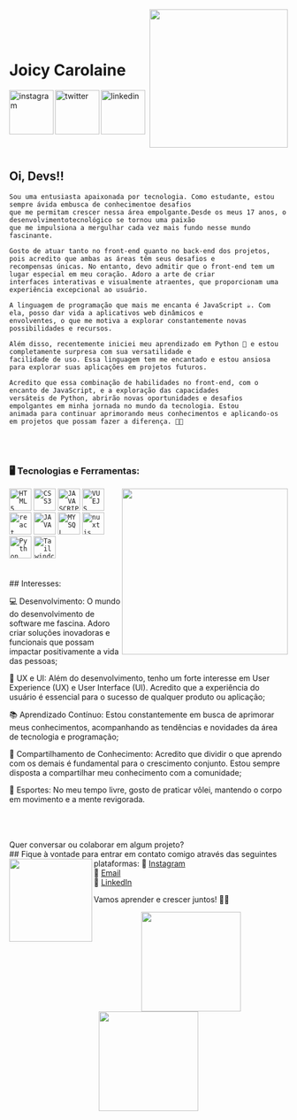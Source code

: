 <img align="right" width="250px" style="margin-top:-20px"
    src="https://o.remove.bg/downloads/d350fc71-d3c2-4b20-81b8-e0881374b375/img03-removebg-preview.png"> 

</br>
</br>

<div dsplay="inline-block">
    <h1 align="left">Joicy Carolaine</h1>
    <a href="https://www.instagram.com/joicycarolaine/">
        <img align="left" width="80px" src="https://img.icons8.com/color/96/000000/instagram-new.png" alt="instagram"
            style="vertical-align:top;">
    </a>
    <a href="mailto:jcarolaine05@gmail.com">
        <img align="left" width="80px" src="https://img.icons8.com/color/96/000000/gmail.png" alt="twitter"
            style="vertical-align:top;">
    </a>
    <a href="https://www.linkedin.com/in/joicy-carôlane-b46431278">
        <img width="80px" src="https://img.icons8.com/color/96/000000/linkedin.png" alt="linkedin" style="vertical-align:top;">
    </a>
</div>



</br>
</br>

## Oi, Devs!!
```
Sou uma entusiasta apaixonada por tecnologia. Como estudante, estou sempre ávida embusca de conhecimentoe desafios
que me permitam crescer nessa área empolgante.Desde os meus 17 anos, o desenvolvimentotecnológico se tornou uma paixão
que me impulsiona a mergulhar cada vez mais fundo nesse mundo fascinante.

Gosto de atuar tanto no front-end quanto no back-end dos projetos, pois acredito que ambas as áreas têm seus desafios e
recompensas únicas. No entanto, devo admitir que o front-end tem um lugar especial em meu coração. Adoro a arte de criar
interfaces interativas e visualmente atraentes, que proporcionam uma experiência excepcional ao usuário.

A linguagem de programação que mais me encanta é JavaScript ☕. Com ela, posso dar vida a aplicativos web dinâmicos e
envolventes, o que me motiva a explorar constantemente novas possibilidades e recursos.

Além disso, recentemente iniciei meu aprendizado em Python 🐍 e estou completamente surpresa com sua versatilidade e
facilidade de uso. Essa linguagem tem me encantado e estou ansiosa para explorar suas aplicações em projetos futuros.

Acredito que essa combinação de habilidades no front-end, com o encanto de JavaScript, e a exploração das capacidades
versáteis de Python, abrirão novas oportunidades e desafios empolgantes em minha jornada no mundo da tecnologia. Estou
animada para continuar aprimorando meus conhecimentos e aplicando-os em projetos que possam fazer a diferença. 🚀🌟 
```
</br>
</br>

### 🖥️ Tecnologias e Ferramentas:
<img width="300px" align="right" src="https://o.remove.bg/downloads/ecff135e-a4c3-459b-bd72-8018c6cc4e07/img01-removebg-preview.png">
<code><img width="40px" src="https://cdn.jsdelivr.net/gh/devicons/devicon/icons/html5/html5-original-wordmark.svg"
        title="HTML5" /></code>
<code><img width="40px" src="https://cdn.jsdelivr.net/gh/devicons/devicon/icons/css3/css3-original-wordmark.svg"
        title="CSS3" /></code>
<code><img width="40px" src="https://cdn.jsdelivr.net/gh/devicons/devicon/icons/javascript/javascript-original.svg"
        title="JAVASCRIPT" /></code>
<code><img width="40px" src="https://cdn.jsdelivr.net/gh/devicons/devicon/icons/vuejs/vuejs-original-wordmark.svg"
        title="VUEJS" /></code>
<code><img width="40px" src="https://cdn.jsdelivr.net/gh/devicons/devicon/icons/react/react-original-wordmark.svg"
        title="react" /></code>
<code><img width="40px" src="https://cdn.jsdelivr.net/gh/devicons/devicon/icons/java/java-original.svg"
        title="JAVA" /></code>
<code><img width="40px" src="https://cdn.jsdelivr.net/gh/devicons/devicon/icons/mysql/mysql-original.svg"
        title="MYSQL" /></code>
<code><img width="40px" src="https://cdn.jsdelivr.net/gh/devicons/devicon/icons/nuxtjs/nuxtjs-original.svg"
        title="nuxtjs" /></code>
<code><img width="40px" src="https://cdn.jsdelivr.net/gh/devicons/devicon/icons/python/python-original.svg"
        title="Python" /></code>
<code><img width="40px" src="https://cdn.jsdelivr.net/gh/devicons/devicon/icons/tailwindcss/tailwindcss-plain.svg"
        title="Tailwindcss" /></code>
    

</br>
</br>
<br>
<div display="inline-block">
    ## Interesses:
    <p alidn="left">💻 Desenvolvimento: O mundo do desenvolvimento de software me fascina. Adoro criar soluções inovadoras e funcionais que possam impactar positivamente a vida das pessoas;</p>
    <p align="left">🎨 UX e UI: Além do desenvolvimento, tenho um forte interesse em User Experience (UX) e User Interface (UI). Acredito que a experiência do usuário é essencial para o sucesso de qualquer produto ou aplicação;</p>
    <p align="left">📚 Aprendizado Contínuo: Estou constantemente em busca de aprimorar meus conhecimentos, acompanhando as tendências e novidades da área de tecnologia e programação;</p>
    <p align="left">📢 Compartilhamento de Conhecimento: Acredito que dividir o que aprendo com os demais é fundamental para o crescimento conjunto. Estou sempre disposta a compartilhar meu conhecimento com a comunidade;</p>
    <p align="left">🏐 Esportes: No meu tempo livre, gosto de praticar vôlei, mantendo o corpo em movimento e a mente revigorada.</p>
</div>

</br>
</br>
<br>
Quer conversar ou colaborar em algum projeto?
<br>
## Fique à vontade para entrar em contato comigo através das seguintes plataformas:<img align="left" width="150" height="150" src="https://cdn.discordapp.com/attachments/1043264737389051915/1133124081072492645/Einstein.png"></a>
📸     <a href="https://www.instagram.com/joicycarolaine">Instagram</a><br>
📧    <a href="mailto:jcarolaine05@gmail.com">Email</a><br>
💼     <a href="https://www.linkedin.com/in/joicy-carôlane-b46431278/">LinkedIn</a><br>

Vamos aprender e crescer juntos! 🚀🌟
<br>

<p align="center">
    <a href="https://github.com/joicyCarolaine">
        <img height="180em"
            src="https://github-readme-stats-eight-theta.vercel.app/api?username=joicyCarolaine&show_icons=true&theme=algolia&include_all_commits=true&count_private=true" />
        <img height="180em"
            src="https://github-readme-stats-eight-theta.vercel.app/api/top-langs/?username=joicyCarolaine&layout=compact&langs_count=8&theme=algolia"/>
    </a>
</p>
